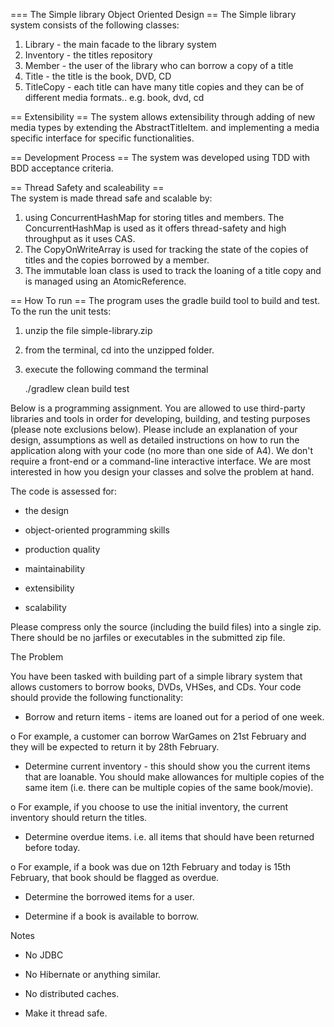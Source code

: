 

=== The Simple library Object Oriented Design ==
The Simple library system consists of the following classes:
1. Library - the main facade to the library system
2. Inventory - the titles repository
3. Member - the user of the library who can borrow a copy of a title
4. Title - the title is the book, DVD, CD
5. TitleCopy - each title can have many title copies and they can be of different media formats.. e.g. book, dvd, cd

 == Extensibility ==
The system allows extensibility through adding of new media types by extending the AbstractTitleItem. and implementing a media specific interface for specific functionalities.

== Development Process == 
The system was developed using TDD with BDD acceptance criteria.

== Thread Safety and scaleability ==  
The system is made thread safe and scalable by:
1. using ConcurrentHashMap for storing titles and members. The ConcurrentHashMap is used as it offers thread-safety and high throughput as it uses CAS. 
2. The CopyOnWriteArray is used for tracking the state of the copies of titles and the copies borrowed by a member.
3. The immutable loan class is used to track the loaning of a title copy and is managed using an AtomicReference.
 
 

== How To run ==
The program uses the gradle build tool to build and test.  To the run the unit tests:
1. unzip the file simple-library.zip
2. from the terminal, cd into the unzipped folder.
3. execute the following command the terminal 

	./gradlew clean build test  


Below is a programming assignment. You are allowed to use third-party libraries and tools in order for developing, building, and testing purposes (please note exclusions below). Please include an explanation of your design, assumptions as well as detailed instructions on how to run the application along with your code (no more than one side of A4). We don't require a front-end or a command-line interactive interface. We are most interested in how you design your classes and solve the problem at hand.

The code is assessed for:

* the design

* object-oriented programming skills

* production quality

* maintainability

* extensibility

* scalability

Please compress only the source (including the build files) into a single zip. There should be no jarfiles or executables in the submitted zip file.

The Problem

You have been tasked with building part of a simple library system that allows customers to borrow books, DVDs, VHSes, and CDs. Your code should provide the following functionality:

* Borrow and return items - items are loaned out for a period of one week.

o For example, a customer can borrow WarGames on 21st February and they will be expected to return it by 28th February.

* Determine current inventory - this should show you the current items that are loanable. You should make allowances for multiple copies of the same item (i.e. there can be multiple copies of the same book/movie).

o For example, if you choose to use the initial inventory, the current inventory should return the titles.

* Determine overdue items. i.e. all items that should have been returned before today.

o For example, if a book was due on 12th February and today is 15th February, that book should be flagged as overdue.

* Determine the borrowed items for a user.

* Determine if a book is available to borrow.

Notes

* No JDBC

* No Hibernate or anything similar.

* No distributed caches.

* Make it thread safe.